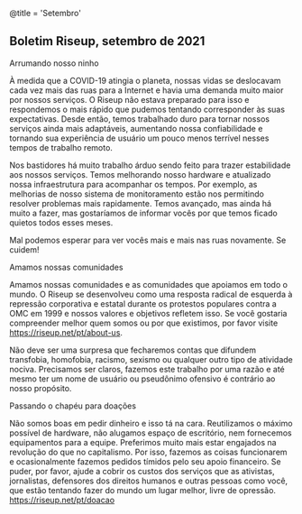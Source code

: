 @title = 'Setembro'


Boletim Riseup, setembro de 2021
--------------------------------

Arrumando nosso ninho

À medida que a COVID-19 atingia o planeta, nossas vidas se deslocavam cada vez mais das ruas para a Internet e havia uma demanda muito maior por nossos serviços. O Riseup não estava preparado para isso e respondemos o mais rápido que pudemos tentando corresponder às suas expectativas. Desde então, temos trabalhado duro para tornar nossos serviços ainda mais adaptáveis, aumentando nossa confiabilidade e tornando sua experiência de usuário um pouco menos terrível nesses tempos de trabalho remoto.

Nos bastidores há muito trabalho árduo sendo feito para trazer estabilidade aos nossos serviços. Temos melhorando nosso hardware e atualizado nossa infraestrutura para acompanhar os tempos. Por exemplo, as melhorias de nosso sistema de monitoramento estão nos permitindo resolver problemas mais rapidamente. Temos avançado, mas ainda há muito a fazer, mas gostaríamos de informar vocês por que temos ficado quietos todos esses meses.

Mal podemos esperar para ver vocês mais e mais nas ruas novamente. Se cuidem!

Amamos nossas comunidades

Amamos nossas comunidades e as comunidades que apoiamos em todo o mundo. O Riseup se desenvolveu como uma resposta radical de esquerda à repressão corporativa e estatal durante os protestos populares contra a OMC em 1999 e nossos valores e objetivos refletem isso. Se você gostaria compreender melhor quem somos ou por que existimos, por favor visite https://riseup.net/pt/about-us.

Não deve ser uma surpresa que fecharemos contas que difundem transfobia, homofobia, racismo, sexismo ou qualquer outro tipo de atividade nociva. Precisamos ser claros, fazemos este trabalho por uma razão e até mesmo ter um nome de usuário ou pseudônimo ofensivo é contrário ao nosso propósito.

Passando o chapéu para doações

Não somos boas em pedir dinheiro e isso tá na cara. Reutilizamos o máximo possível de hardware, não alugamos espaço de escritório, nem fornecemos equipamentos para a equipe. Preferimos muito mais estar engajados na revolução do que no capitalismo. Por isso, fazemos as coisas funcionarem e ocasionalmente fazemos pedidos tímidos pelo seu apoio financeiro. Se puder, por favor, ajude a cobrir os custos dos serviços que as ativistas, jornalistas, defensores dos direitos humanos e outras pessoas como você, que estão tentando fazer do mundo um lugar melhor, livre de opressão. https://riseup.net/pt/doacao